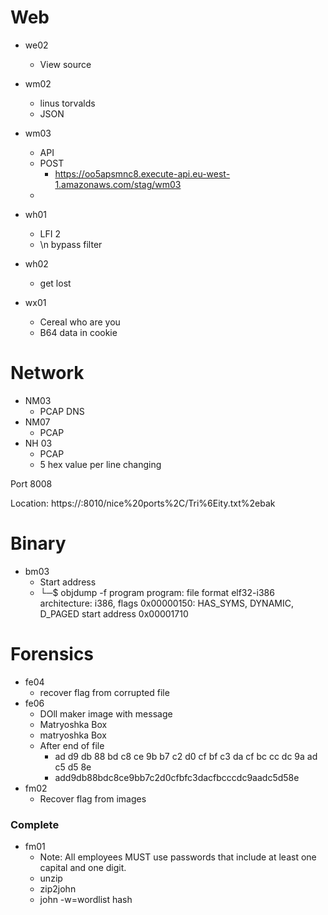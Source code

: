 # Web

- we02
	- View source

- wm02
	- linus torvalds
	- JSON

- wm03
	- API
	- POST
		- https://oo5apsmnc8.execute-api.eu-west-1.amazonaws.com/stag/wm03
	- 

- wh01
	- LFI 2
	- \n bypass filter

- wh02
	- get lost

- wx01
	- Cereal who are you
	- B64 data in cookie

# Network

- NM03
	- PCAP DNS
- NM07
	- PCAP
- NH  03
	- PCAP
	- 5 hex value per line changing


Port 8008

 Location: https://:8010/nice%20ports%2C/Tri%6Eity.txt%2ebak


# Binary

- bm03
	- Start address
	- └─$ objdump -f program 
		program:     file format elf32-i386
		architecture: i386, flags 0x00000150:
		HAS_SYMS, DYNAMIC, D_PAGED
		start address 0x00001710

# Forensics

- fe04
	- recover flag from corrupted file
- fe06
	- DOll maker image with message
	-  Matryoshka Box
	- matryoshka Box
	- After end of file
		- ad d9 db 88 bd c8 ce 9b b7 c2 d0 cf bf c3 da cf bc cc dc 9a ad c5 d5 8e
		- add9db88bdc8ce9bb7c2d0cfbfc3dacfbcccdc9aadc5d58e
- fm02
	- Recover flag from images

### Complete
- fm01
	- Note: All employees MUST use passwords that include at least one capital and one digit.
	- unzip
	- zip2john
	- john -w=wordlist hash